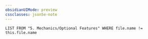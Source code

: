 ```yaml
---
obsidianUIMode: preview
cssclasses: json5e-note
---
```

```dataview
LIST FROM "5. Mechanics/Optional Features" WHERE file.name != this.file.name
```
